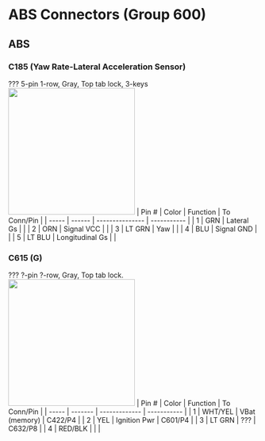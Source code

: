 # ABS Connectors (Group 600)

## ABS

### C185 (Yaw Rate-Lateral Acceleration Sensor)
???
5-pin 1-row, Gray, Top tab lock, 3-keys
<img src="images/cXXX_pins.png" height=255>
| Pin # | Color  | Function        | To Conn/Pin |
| ----- | ------ | --------------- | ----------- |
| 1     | GRN    | Lateral Gs      |             |
| 2     | ORN    | Signal VCC      |             |
| 3     | LT GRN | Yaw             |             |
| 4     | BLU    | Signal GND      |             |
| 5     | LT BLU | Longitudinal Gs |             |

### C615 (G)
???
?-pin ?-row, Gray, Top tab lock.  
<img src="images/cXXX_pins.png" height=255>
| Pin # | Color   | Function      | To Conn/Pin |
| ----- | ------- | ------------- | ----------- |
| 1     | WHT/YEL | VBat (memory) | C422/P4     |
| 2     | YEL     | Ignition Pwr  | C601/P4     |
| 3     | LT GRN  | ???           | C632/P8     |
| 4     | RED/BLK |               |             |
